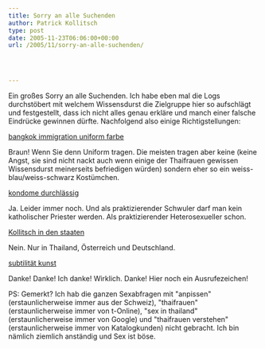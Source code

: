```yaml
---
title: Sorry an alle Suchenden
author: Patrick Kollitsch
type: post
date: 2005-11-23T06:06:00+00:00
url: /2005/11/sorry-an-alle-suchenden/




---
```

Ein gro&szlig;es Sorry an alle Suchenden. Ich habe eben mal die Logs durchst&ouml;bert mit welchem Wissensdurst die Zielgruppe hier so aufschl&auml;gt und festgestellt, dass ich nicht alles genau erkl&auml;re und manch einer falsche Eindr&uuml;cke gewinnen d&uuml;rfte. Nachfolgend also einige Richtigstellungen:

[bangkok immigration uniform farbe][1]

Braun! Wenn Sie denn Uniform tragen. Die meisten tragen aber keine (keine Angst, sie sind nicht nackt auch wenn einige der Thaifrauen gewissen Wissensdurst meinerseits befriedigen w&uuml;rden) sondern eher so ein weiss-blau/weiss-schwarz Kost&uuml;mchen.

[kondome durchl&auml;ssig][2]

Ja. Leider immer noch. Und als praktizierender Schwuler darf man kein katholischer Priester werden. Als praktizierender Heterosexueller schon.

[Kollitsch in den staaten][3]

Nein. Nur in Thailand, &Ouml;sterreich und Deutschland.

[subtilit&auml;t kunst][4]

Danke! Danke! Ich danke! Wirklich. Danke! Hier noch ein Ausrufezeichen!

PS: Gemerkt? Ich hab die ganzen Sexabfragen mit "anpissen" (erstaunlicherweise immer aus der Schweiz), "thaifrauen" (erstaunlicherweise immer von t-Online), "sex in thailand" (erstaunlicherweise immer von Google) und "thaifrauen verstehen" (erstaunlicherweise immer von Katalogkunden) nicht gebracht. Ich bin n&auml;mlich ziemlich anst&auml;ndig und Sex ist b&ouml;se.

 [1]: http://www.google.de/search?hl=de&q=bangkok+immigration+uniform+farbe
 [2]: http://www.google.de/search?hl=de&q=kondome+durchl%C3%A4ssig&btnG=Google-Suche
 [3]: http://www.google.ch/search?hl=de&q=Kollitsch+in+den+staaten
 [4]: http://www.google.de/search?hl=de&q=subtilit%C3%A4t+kunst